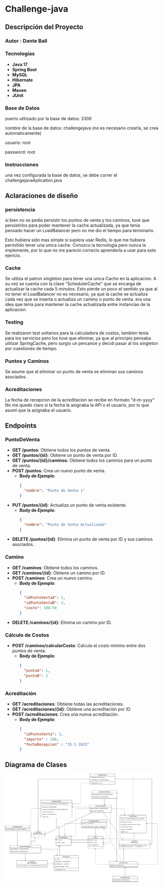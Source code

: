 # Challenge-java

## Descripción del Proyecto

### Autor : Dante Ball

### Tecnologías

- **Java 17**
- **Spring Boot**
- **MySQL**
- **Hibernate**
- **JPA**
- **Maven**
- **JUnit**

### Base de Datos
puerto utilizado por la base de datos: 3306

nombre de la base de datos: challengejava (no es necesario crearla, se crea automaticamente)

usuario: root

password: root

### Instrucciones
una vez configurada la base de datos, se debe correr el challengejavaAplication.java

## Aclaraciones de diseño
### persistencia
si bien no se pedia persistir los puntos de venta y los caminos, tuve que persistirlos 
para poder mantener la cache actualizada, ya que tenia pensado hacer un LoadBalancer
pero no me dio el tiempo para terminarlo.

Esto hubiera sido mas simple si supiera usar Redis, lo que me hubiera permitido tener una unica cache.
Conozco la tecnologia pero nunca la implemente, por lo que no me parecio correcto aprenderla a usar para este ejericio.

### Cache
Se utiliza el patron singleton para tener una unica Cache en la aplicacion. A su vez se cuenta
con la clase "SchedulerCache" que se encarga de actualizar la cache cada 5 minutos. Esto pierde
un poco el sentido ya que al no tener el LoadBalancer no es necesario, ya que la cache se actualiza
cada vez que se inserta o actualiza un camino o punto de venta. era una idea que tenia para mantener la cache 
actualizada entre instancias de la aplicacion.

### Testing
Se realizaron test unitarios para la calculadora de costos, tambien tenia para los servicios
pero los tuve que eliminar, ya que al principio pensaba utilizar SpringCache, pero surgio un percance
y decidi pasar al los singleton por cuestiones de tiempo.

### Puntos y Caminos
Se asume que al eliminar un punto de venta se eliminan sus caminos asociados.

### Acreditaciones
La fecha de recepcion de la acreditacion se recibe en formato "d-m-yyyy" 
No me quedo claro si la fecha la asignaba la API o el usuario, por lo que asumi que la asignaba el usuario.


## Endpoints

### PuntoDeVenta
- **GET /puntos**: Obtiene todos los puntos de venta.
- **GET /puntos/{id}**: Obtiene un punto de venta por ID.
- **GET /puntos/{id}/caminos**: Obtiene todos los caminos para un punto de venta.
- **POST /puntos**: Crea un nuevo punto de venta.
  - **Body de Ejemplo**:
    ```json
    {
      "nombre": "Punto de Venta 1"
    }
    ```
- **PUT /puntos/{id}**: Actualiza un punto de venta existente.
  - **Body de Ejemplo**:
    ```json
    {
      "nombre": "Punto de Venta Actualizado"
    }
    ```
- **DELETE /puntos/{id}**: Elimina un punto de venta por ID y sus caminos asociados.

### Camino
- **GET /caminos**: Obtiene todos los caminos.
- **GET /caminos/{id}**: Obtiene un camino por ID.
- **POST /caminos**: Crea un nuevo camino.
  - **Body de Ejemplo**:
    ```json
    {
      "idPuntoVentaA": 1,
      "idPuntoVentaB": 2,
      "costo": 100.50
    }
    ```
- **DELETE /caminos/{id}**: Elimina un camino por ID.

### Cálculo de Costos
- **POST /caminos/calcularCosto**: Calcula el costo mínimo entre dos puntos de venta.
  - **Body de Ejemplo**:
    ```json
    {
      "puntoA": 1,
      "puntoB": 2
    }
    ```

### Acreditación
- **GET /acreditaciones**: Obtiene todas las acreditaciones.
- **GET /acreditaciones/{id}**: Obtiene una acreditación por ID.
- **POST /acreditaciones**: Crea una nueva acreditación.
  - **Body de Ejemplo**:
    ```json
    {
      "idPuntoVenta": 1,
      "importe" : 100,
      "fechaRecepcion" : "15-1-2025"
    }
    ```

## Diagrama de Clases
![Diagrama de Clases](diagramaClases.drawio.png)